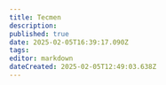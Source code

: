 ```yaml
---
title: Tecmen
description: 
published: true
date: 2025-02-05T16:39:17.090Z
tags: 
editor: markdown
dateCreated: 2025-02-05T12:49:03.638Z
---
```


<html> </html>